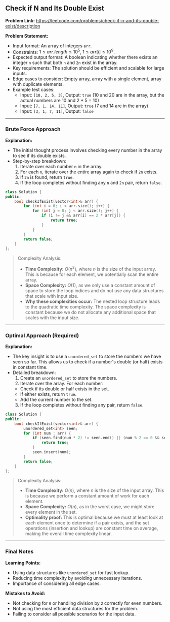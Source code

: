 ## Check if N and Its Double Exist

**Problem Link:** https://leetcode.com/problems/check-if-n-and-its-double-exist/description

**Problem Statement:**
- Input format: An array of integers `arr`.
- Constraints: $1 \leq arr.length \leq 10^5$, $1 \leq arr[i] \leq 10^9$.
- Expected output format: A boolean indicating whether there exists an integer `n` such that both `n` and `2n` exist in the array.
- Key requirements: The solution should be efficient and scalable for large inputs.
- Edge cases to consider: Empty array, array with a single element, array with duplicate elements.
- Example test cases:
  - Input: `[10, 2, 5, 3]`, Output: `true` (10 and 20 are in the array, but the actual numbers are 10 and 2 * 5 = 10)
  - Input: `[7, 1, 14, 11]`, Output: `true` (7 and 14 are in the array)
  - Input: `[3, 1, 7, 11]`, Output: `false`

---

### Brute Force Approach

**Explanation:**
- The initial thought process involves checking every number in the array to see if its double exists.
- Step-by-step breakdown:
  1. Iterate over each number `n` in the array.
  2. For each `n`, iterate over the entire array again to check if `2n` exists.
  3. If `2n` is found, return `true`.
  4. If the loop completes without finding any `n` and `2n` pair, return `false`.

```cpp
class Solution {
public:
    bool checkIfExist(vector<int>& arr) {
        for (int i = 0; i < arr.size(); i++) {
            for (int j = 0; j < arr.size(); j++) {
                if (i != j && arr[i] == 2 * arr[j]) {
                    return true;
                }
            }
        }
        return false;
    }
};
```

> Complexity Analysis:
> - **Time Complexity:** $O(n^2)$, where $n$ is the size of the input array. This is because for each element, we potentially scan the entire array.
> - **Space Complexity:** $O(1)$, as we only use a constant amount of space to store the loop indices and do not use any data structures that scale with input size.
> - **Why these complexities occur:** The nested loop structure leads to the quadratic time complexity. The space complexity is constant because we do not allocate any additional space that scales with the input size.

---

### Optimal Approach (Required)

**Explanation:**
- The key insight is to use a `unordered_set` to store the numbers we have seen so far. This allows us to check if a number's double (or half) exists in constant time.
- Detailed breakdown:
  1. Create an `unordered_set` to store the numbers.
  2. Iterate over the array. For each number:
    - Check if its double or half exists in the set.
    - If either exists, return `true`.
    - Add the current number to the set.
  3. If the loop completes without finding any pair, return `false`.

```cpp
class Solution {
public:
    bool checkIfExist(vector<int>& arr) {
        unordered_set<int> seen;
        for (int num : arr) {
            if (seen.find(num * 2) != seen.end() || (num % 2 == 0 && seen.find(num / 2) != seen.end())) {
                return true;
            }
            seen.insert(num);
        }
        return false;
    }
};
```

> Complexity Analysis:
> - **Time Complexity:** $O(n)$, where $n$ is the size of the input array. This is because we perform a constant amount of work for each element.
> - **Space Complexity:** $O(n)$, as in the worst case, we might store every element in the set.
> - **Optimality proof:** This is optimal because we must at least look at each element once to determine if a pair exists, and the set operations (insertion and lookup) are constant time on average, making the overall time complexity linear.

---

### Final Notes

**Learning Points:**
- Using data structures like `unordered_set` for fast lookup.
- Reducing time complexity by avoiding unnecessary iterations.
- Importance of considering all edge cases.

**Mistakes to Avoid:**
- Not checking for `0` or handling division by `2` correctly for even numbers.
- Not using the most efficient data structures for the problem.
- Failing to consider all possible scenarios for the input data.